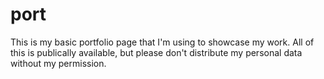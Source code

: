 # port

This is my basic portfolio page that I'm using to showcase my work. All of this is publically available, but please don't distribute my personal data without my permission.
